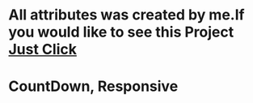 # All attributes was created by me.If you would like to see this Project <a href="https://countdown-prac-iphone.netlify.app/">Just Click</a>
# CountDown, Responsive
